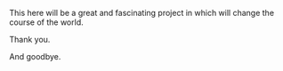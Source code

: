 This here will be a great and fascinating project in which will change the course of the world.

Thank you.

And goodbye.
